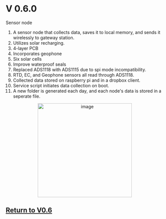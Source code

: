 # V 0.6.0
Sensor node
1. A sensor node that collects data, saves it to local memory, and sends it wirelessly to gateway station.
1. Utilizes solar recharging.
1. 4-layer PCB
2. Incorporates geophone
3. Six solar cells
4. Improve waterproof seals
5. Replaced ADS1118 with ADS1115 due to spi mode incompatibility.
6. RTD, EC, and Geophone sensors all read through ADS1118.
7. Collected data stored on raspberry pi and in a dropbox client.
8. Service script initiates data collection on boot.
9. A new folder is generated each day, and each node's data is stored in a seperate file.

<p align="center">
<img src="https://github.com/user-attachments/assets/f60e092a-56cc-4d42-abb4-71a7e73cc723" alt="image" width="300"/>
</p>

## [Return to V0.6](https://github.com/ARTS-Laboratory/Smart-Penetrometer-with-Edge-Computing-and-Intelligent-Embedded-Systems/blob/main/V0/V0.6)
